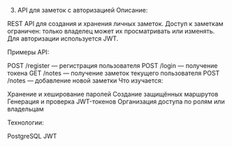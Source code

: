 3. API для заметок с авторизацией
Описание:

 REST API для создания и хранения личных заметок. Доступ к заметкам ограничен: только владелец может их просматривать или изменять. Для авторизации используется JWT.

Примеры API:

POST /register — регистрация пользователя
POST /login — получение токена
GET /notes — получение заметок текущего пользователя
POST /notes — добавление новой заметки
Что изучается:

Хранение и хеширование паролей
Создание защищённых маршрутов
Генерация и проверка JWT-токенов
Организация доступа по ролям или владельцам

Технологии:

PostgreSQL
JWT
